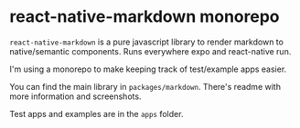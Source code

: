 # react-native-markdown monorepo

`react-native-markdown` is a pure javascript
library to render markdown to native/semantic
components. Runs everywhere expo and
react-native run.

I'm using a monorepo to make keeping track of
test/example apps easier.

You can find the main library in `packages/markdown`. There's readme with more information
and screenshots.

Test apps and examples are in the `apps` folder.
